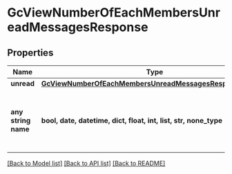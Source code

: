 # GcViewNumberOfEachMembersUnreadMessagesResponse


## Properties
Name | Type | Description | Notes
------------ | ------------- | ------------- | -------------
**unread** | [**GcViewNumberOfEachMembersUnreadMessagesResponseUnread**](GcViewNumberOfEachMembersUnreadMessagesResponseUnread.md) |  | [optional] 
**any string name** | **bool, date, datetime, dict, float, int, list, str, none_type** | any string name can be used but the value must be the correct type | [optional]

[[Back to Model list]](../README.md#documentation-for-models) [[Back to API list]](../README.md#documentation-for-api-endpoints) [[Back to README]](../README.md)


